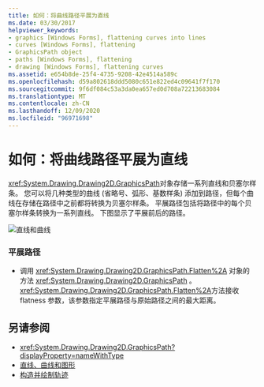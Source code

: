 ```yaml
---
title: 如何：将曲线路径平展为直线
ms.date: 03/30/2017
helpviewer_keywords:
- graphics [Windows Forms], flattening curves into lines
- curves [Windows Forms], flattening
- GraphicsPath object
- paths [Windows Forms], flattening
- drawing [Windows Forms], flattening curves
ms.assetid: e654b8de-25f4-4735-9208-42e4514a589c
ms.openlocfilehash: d59a802618ddd5080c651e822ed4c09641f7f170
ms.sourcegitcommit: 9f6df084c53a3da0ea657ed0d708a72213683084
ms.translationtype: MT
ms.contentlocale: zh-CN
ms.lasthandoff: 12/09/2020
ms.locfileid: "96971698"
---
```

# <a name="how-to-flatten-a-curved-path-into-a-line"></a>如何：将曲线路径平展为直线
<xref:System.Drawing.Drawing2D.GraphicsPath>对象存储一系列直线和贝塞尔样条。 您可以将几种类型的曲线 (省略号、弧形、基数样条) 添加到路径，但每个曲线在存储在路径中之前都将转换为贝塞尔样条。 平展路径包括将路径中的每个贝塞尔样条转换为一系列直线。 下图显示了平展前后的路径。  
  
 ![直线和曲线](./media/aboutgdip02-art32a.gif "AboutGdip02_Art32A")  
  
### <a name="to-flatten-a-path"></a>平展路径  
  
- 调用 <xref:System.Drawing.Drawing2D.GraphicsPath.Flatten%2A> 对象的方法 <xref:System.Drawing.Drawing2D.GraphicsPath> 。 <xref:System.Drawing.Drawing2D.GraphicsPath.Flatten%2A>方法接收 flatness 参数，该参数指定平展路径与原始路径之间的最大距离。  
  
## <a name="see-also"></a>另请参阅

- <xref:System.Drawing.Drawing2D.GraphicsPath?displayProperty=nameWithType>
- [直线、曲线和图形](lines-curves-and-shapes.md)
- [构造并绘制轨迹](constructing-and-drawing-paths.md)
